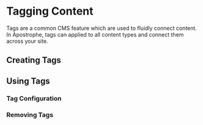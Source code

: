 # Tagging Content

Tags are a common CMS feature which are used to fluidly connect content. In Apostrophe, tags can applied to all content types and connect them across your site.

## Creating Tags

## Using Tags

### Tag Configuration

### Removing Tags